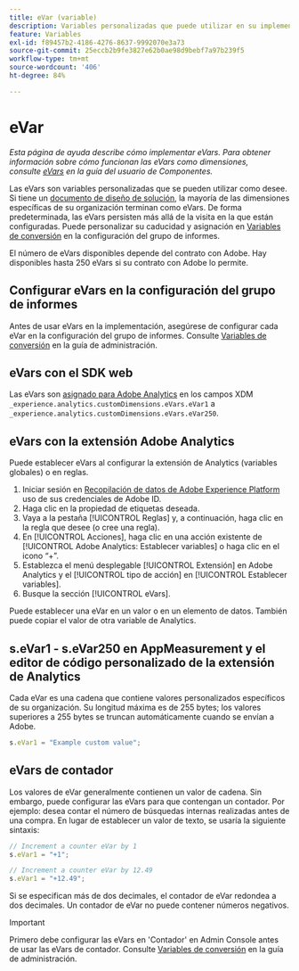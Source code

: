 ```yaml
---
title: eVar (variable)
description: Variables personalizadas que puede utilizar en su implementación.
feature: Variables
exl-id: f89457b2-4186-4276-8637-9992070e3a73
source-git-commit: 25eccb2b9fe3827e62b0ae98d9bebf7a97b239f5
workflow-type: tm+mt
source-wordcount: '406'
ht-degree: 84%

---
```


# eVar

*Esta página de ayuda describe cómo implementar eVars. Para obtener información sobre cómo funcionan las eVars como dimensiones, consulte [eVars](/help/components/dimensions/evar.md) en la guía del usuario de Componentes.*

Las eVars son variables personalizadas que se pueden utilizar como desee. Si tiene un [documento de diseño de solución](/help/implement/prepare/solution-design.md), la mayoría de las dimensiones específicas de su organización terminan como eVars. De forma predeterminada, las eVars persisten más allá de la visita en la que están configuradas. Puede personalizar su caducidad y asignación en [Variables de conversión](/help/admin/admin/conversion-var-admin/conversion-var-admin.md) en la configuración del grupo de informes.

El número de eVars disponibles depende del contrato con Adobe. Hay disponibles hasta 250 eVars si su contrato con Adobe lo permite.

## Configurar eVars en la configuración del grupo de informes

Antes de usar eVars en la implementación, asegúrese de configurar cada eVar en la configuración del grupo de informes. Consulte [Variables de conversión](/help/admin/admin/conversion-var-admin/conversion-var-admin.md) en la guía de administración.

## eVars con el SDK web

Las eVars son [asignado para Adobe Analytics](https://experienceleague.adobe.com/docs/analytics/implementation/aep-edge/variable-mapping.html?lang=es) en los campos XDM `_experience.analytics.customDimensions.eVars.eVar1` a `_experience.analytics.customDimensions.eVars.eVar250`.

## eVars con la extensión Adobe Analytics

Puede establecer eVars al configurar la extensión de Analytics (variables globales) o en reglas.

1. Iniciar sesión en [Recopilación de datos de Adobe Experience Platform](https://experience.adobe.com/data-collection) uso de sus credenciales de Adobe ID.
2. Haga clic en la propiedad de etiquetas deseada.
3. Vaya a la pestaña [!UICONTROL Reglas] y, a continuación, haga clic en la regla que desee (o cree una regla).
4. En [!UICONTROL Acciones], haga clic en una acción existente de [!UICONTROL Adobe Analytics: Establecer variables] o haga clic en el icono “+”.
5. Establezca el menú desplegable [!UICONTROL Extensión] en Adobe Analytics y el [!UICONTROL tipo de acción] en [!UICONTROL Establecer variables].
6. Busque la sección [!UICONTROL eVars].

Puede establecer una eVar en un valor o en un elemento de datos. También puede copiar el valor de otra variable de Analytics.

## s.eVar1 - s.eVar250 en AppMeasurement y el editor de código personalizado de la extensión de Analytics

Cada eVar es una cadena que contiene valores personalizados específicos de su organización. Su longitud máxima es de 255 bytes; los valores superiores a 255 bytes se truncan automáticamente cuando se envían a Adobe.

```js
s.eVar1 = "Example custom value";
```

## eVars de contador

Los valores de eVar generalmente contienen un valor de cadena. Sin embargo, puede configurar las eVars para que contengan un contador. Por ejemplo: desea contar el número de búsquedas internas realizadas antes de una compra. En lugar de establecer un valor de texto, se usaría la siguiente sintaxis:

```js
// Increment a counter eVar by 1
s.eVar1 = "+1";

// Increment a counter eVar by 12.49
s.eVar1 = "+12.49";
```

Si se especifican más de dos decimales, el contador de eVar redondea a dos decimales. Un contador de eVar no puede contener números negativos.

>[!IMPORTANT]
>
>Primero debe configurar las eVars en &#39;Contador&#39; en Admin Console antes de usar las eVars de contador. Consulte [Variables de conversión](/help/admin/admin/conversion-var-admin/conversion-var-admin.md) en la guía de administración.
